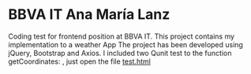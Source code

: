 # BBVA IT Ana María Lanz
Coding test for frontend position at BBVA IT.
This project contains my implementation to a weather App
The project has been developed using jQuery, Bootstrap and Axios.
I included two Qunit test to the function getCoordinates: , just open the file [test.html](test/test.html)
